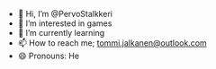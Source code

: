 - 👋 Hi, I’m @PervoStalkkeri
- 👀 I’m interested in games
- 🌱 I’m currently learning 
- 📫 How to reach me; tommi.jalkanen@outlook.com 
- 😄 Pronouns: He


<!---
PervoStalkkeri/PervoStalkkeri is a ✨ special ✨ repository because its `README.md` (this file) appears on your GitHub profile.
You can click the Preview link to take a look at your changes.
--->
